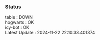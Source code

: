 ### Status


table : DOWN  
hogwarts : OK  
icy-bot : OK  
Latest Update : 2024-11-22 22:10:33.401374

